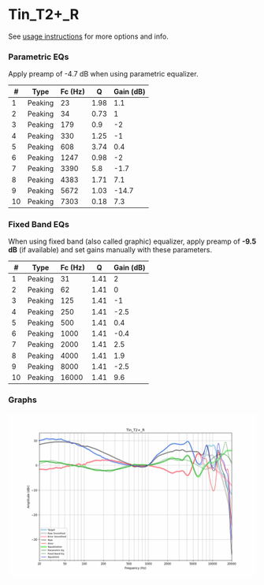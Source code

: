 # Tin_T2+_R
See [usage instructions](https://github.com/jaakkopasanen/AutoEq#usage) for more options and info.

### Parametric EQs
Apply preamp of -4.7 dB when using parametric equalizer.

|   # | Type    |   Fc (Hz) |    Q |   Gain (dB) |
|-----|---------|-----------|------|-------------|
|   1 | Peaking |        23 | 1.98 |         1.1 |
|   2 | Peaking |        34 | 0.73 |         1   |
|   3 | Peaking |       179 | 0.9  |        -2   |
|   4 | Peaking |       330 | 1.25 |        -1   |
|   5 | Peaking |       608 | 3.74 |         0.4 |
|   6 | Peaking |      1247 | 0.98 |        -2   |
|   7 | Peaking |      3390 | 5.8  |        -1.7 |
|   8 | Peaking |      4383 | 1.71 |         7.1 |
|   9 | Peaking |      5672 | 1.03 |       -14.7 |
|  10 | Peaking |      7303 | 0.18 |         7.3 |

### Fixed Band EQs
When using fixed band (also called graphic) equalizer, apply preamp of **-9.5 dB** (if available) and set gains manually with these parameters.

|   # | Type    |   Fc (Hz) |    Q |   Gain (dB) |
|-----|---------|-----------|------|-------------|
|   1 | Peaking |        31 | 1.41 |         2   |
|   2 | Peaking |        62 | 1.41 |         0   |
|   3 | Peaking |       125 | 1.41 |        -1   |
|   4 | Peaking |       250 | 1.41 |        -2.5 |
|   5 | Peaking |       500 | 1.41 |         0.4 |
|   6 | Peaking |      1000 | 1.41 |        -0.4 |
|   7 | Peaking |      2000 | 1.41 |         2.5 |
|   8 | Peaking |      4000 | 1.41 |         1.9 |
|   9 | Peaking |      8000 | 1.41 |        -2.5 |
|  10 | Peaking |     16000 | 1.41 |         9.6 |

### Graphs
![](./Tin_T2+_R.png)
